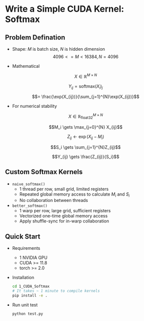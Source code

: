 # Write a Simple CUDA Kernel: Softmax

## Problem Defination

- Shape: $M$ is batch size, $N$ is hidden dimension
$$4096 <= M < 16384, N = 4096$$

- Mathematical

  $$X \in \mathbb{R}^{M \times N}$$

  $$Y_{ij} = \mathrm{softmax}(X_i)_j$$

  $$= \frac{\exp(X_{ij})}{\sum_{j=1}^{N}\exp(X_{ij})}$$

- For numerical stability

  $$X \in \mathbb{R}^{M \times N}_{\mathrm{float32}}$$

  $$M_i \gets \max_{j=0}^{N} X_{ij}$$

  $$Z_{ij} \gets \exp(X_{ij}-M_i)$$

  $$S_i \gets \sum_{j=1}^{N}Z_{ij}$$

  $$Y_{ij} \gets \frac{Z_{ij}}{S_i}$$


## Custom Softmax Kernels

- `naive_softmax()`
    - 1 thread per row, small grid, limited registers
    - Repeated global memory access to calculate $M_i$ and $S_i$
    - No collaboration between threads
- `better_softmax()`
    - 1 warp per row, large grid, sufficient registers
    - Vectorized one-time global memory access
    - Apply shuffle-sync for in-warp collaboration


## Quick Start

- Requirements
    - 1 NVIDIA GPU
    - CUDA >= 11.8
    - torch >= 2.0

- Installation
    ```bash
    cd 1_CUDA_Softmax
    # It takes ~ 1 minute to compile kernels
    pip install -e .
    ```

- Run unit test
    ```bash
    python test.py
    ```
